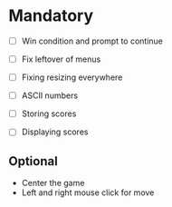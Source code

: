 # Mandatory

- [ ] Win condition and prompt to continue
- [ ] Fix leftover of menus
- [ ] Fixing resizing everywhere
- [ ] ASCII numbers
- [ ] Storing scores
- [ ] Displaying scores


## Optional

- Center the game
- Left and right mouse click for move
